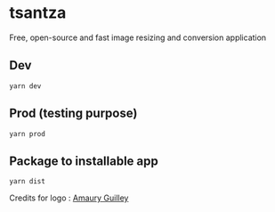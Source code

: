 # tsantza

Free, open-source and fast image resizing and conversion application

## Dev
```
yarn dev
```

## Prod (testing purpose)
```
yarn prod
```

## Package to installable app
```
yarn dist
```

Credits for logo : [Amaury Guilley](http://www.amauryguilley.fr/)

